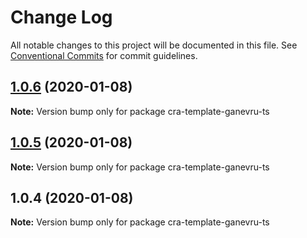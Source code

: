 # Change Log

All notable changes to this project will be documented in this file.
See [Conventional Commits](https://conventionalcommits.org) for commit guidelines.

## [1.0.6](https://github.com/Ganevru/cra-templates/compare/cra-template-ganevru-ts@1.0.5...cra-template-ganevru-ts@1.0.6) (2020-01-08)

**Note:** Version bump only for package cra-template-ganevru-ts





## [1.0.5](https://github.com/Ganevru/cra-templates/compare/cra-template-ganevru-ts@1.0.4...cra-template-ganevru-ts@1.0.5) (2020-01-08)

**Note:** Version bump only for package cra-template-ganevru-ts





## 1.0.4 (2020-01-08)

**Note:** Version bump only for package cra-template-ganevru-ts
